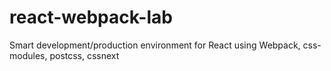 # react-webpack-lab
Smart development/production environment for React using Webpack, css-modules,
postcss, cssnext
